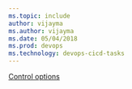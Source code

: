 ```yaml
---
ms.topic: include
author: vijayma
ms.author: vijayma
ms.date: 05/04/2018
ms.prod: devops
ms.technology: devops-cicd-tasks
---
```


[Control options](/azure/devops/pipelines/process/tasks#controloptions)
